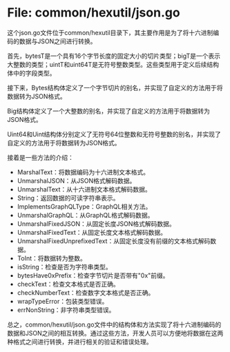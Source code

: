 # File: common/hexutil/json.go

这个json.go文件位于common/hexutil目录下，其主要作用是为了将十六进制编码的数据与JSON之间进行转换。

首先，bytesT是一个具有16个字节长度的固定大小的切片类型；bigT是一个表示大整数的类型；uintT和uint64T是无符号整数类型。这些类型用于定义后续结构体中的字段类型。

接下来，Bytes结构体定义了一个字节切片的别名，并实现了自定义的方法用于将数据转为JSON格式。

Big结构体定义了一个大整数的别名，并实现了自定义的方法用于将数据转为JSON格式。

Uint64和Uint结构体分别定义了无符号64位整数和无符号整数的别名，并实现了自定义的方法用于将数据转为JSON格式。

接着是一些方法的介绍：

- MarshalText：将数据编码为十六进制文本格式。
- UnmarshalJSON：从JSON格式解码数据。
- UnmarshalText：从十六进制文本格式解码数据。
- String：返回数据的可读字符串表示。
- ImplementsGraphQLType：GraphQL相关方法。
- UnmarshalGraphQL：从GraphQL格式解码数据。
- UnmarshalFixedJSON：从固定长度JSON格式解码数据。
- UnmarshalFixedText：从固定长度文本格式解码数据。
- UnmarshalFixedUnprefixedText：从固定长度没有前缀的文本格式解码数据。
- ToInt：将数据转为整数。
- isString：检查是否为字符串类型。
- bytesHave0xPrefix：检查字节切片是否带有"0x"前缀。
- checkText：检查文本格式是否正确。
- checkNumberText：检查数字文本格式是否正确。
- wrapTypeError：包装类型错误。
- errNonString：非字符串类型错误。

总之，common/hexutil/json.go文件中的结构体和方法实现了将十六进制编码的数据和JSON之间的相互转换。通过这些方法，开发人员可以方便地将数据在这两种格式之间进行转换，并进行相关的验证和错误处理。

